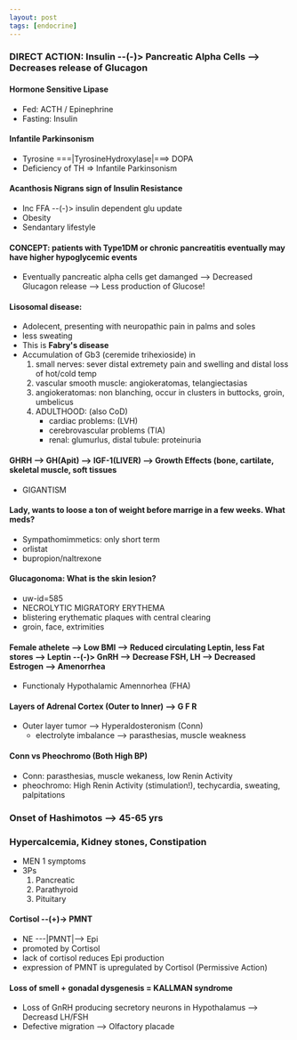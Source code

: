 ```yaml
---
layout: post
tags: [endocrine]
---
```





### DIRECT ACTION: __Insulin__ --(-)> Pancreatic Alpha Cells --> Decreases release of Glucagon 


#### Hormone Sensitive Lipase 

- Fed: ACTH / Epinephrine
- Fasting: Insulin


#### Infantile Parkinsonism

- Tyrosine ===|TyrosineHydroxylase|===> DOPA 
- Deficiency of TH => Infantile Parkinsonism

#### Acanthosis Nigrans sign of Insulin Resistance

- Inc FFA --(-)> insulin dependent glu update
- Obesity
- Sendantary lifestyle

#### CONCEPT: patients with Type1DM or chronic pancreatitis eventually may have higher __hypoglycemic__ events

- Eventually pancreatic alpha cells get damanged --> Decreased Glucagon release --> Less production of Glucose!

#### Lisosomal disease:

- Adolecent, presenting with neuropathic pain in palms and soles
- less sweating
- This is __Fabry's disease__
- Accumulation of Gb3 (ceremide trihexioside) in
    1. small nerves: sever distal extremety pain and swelling and distal loss of hot/cold temp
    2. vascular smooth muscle: angiokeratomas, telangiectasias
    3. angiokeratomas: non blanching, occur in clusters in buttocks, groin, umbelicus
    4. ADULTHOOD:  (also CoD)
        - cardiac problems: (LVH)
        - cerebrovascular problems (TIA)
        - renal: glumurlus, distal tubule: proteinuria


#### GHRH --> GH(Apit) --> IGF-1(LIVER) --> Growth Effects (bone, cartilate, skeletal muscle, soft tissues

- GIGANTISM

#### Lady, wants to loose a ton of weight before marrige in a few weeks. What meds?

- Sympathomimmetics: only short term
- orlistat
- bupropion/naltrexone


#### Glucagonoma: What is the skin lesion?

- uw-id=585
- NECROLYTIC MIGRATORY ERYTHEMA
- blistering erythematic plaques with central clearing
- groin, face, extrimities

#### Female athelete --> Low BMI --> Reduced circulating Leptin, less Fat stores --> Leptin --(-)> GnRH --> Decrease FSH, LH --> Decreased Estrogen --> Amenorrhea

- Functionaly Hypothalamic Amennorhea (FHA)

#### Layers of Adrenal Cortex (Outer to Inner) --> G F R 

- Outer layer tumor --> Hyperaldosteronism (Conn)
    - electrolyte imbalance --> parasthesias, muscle weakness

#### Conn vs Pheochromo (Both High BP)

- Conn: parasthesias, muscle wekaness, low Renin Activity
- pheochromo: High Renin Activity (stimulation!), techycardia, sweating, palpitations

### Onset of Hashimotos --> 45-65 yrs

### Hypercalcemia, Kidney stones, Constipation

- MEN 1 symptoms
- 3Ps
    1. Pancreatic
    2. Parathyroid
    3. Pituitary

#### Cortisol --(+)-> PMNT

- NE ---|PMNT|--> Epi 
- promoted by Cortisol
- lack of cortisol reduces Epi production
- expression of PMNT is upregulated by Cortisol (Permissive Action)



#### Loss of smell + gonadal dysgenesis = KALLMAN syndrome

- Loss of GnRH producing secretory neurons in Hypothalamus --> Decreasd LH/FSH 
- Defective migration --> Olfactory placade
